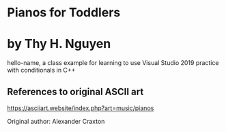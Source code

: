 # Pianos for Toddlers 
# by Thy H. Nguyen

hello-name, a class example for learning to use Visual Studio 2019
practice with conditionals in C++

## References to original ASCII art
https://asciiart.website/index.php?art=music/pianos

Original author: Alexander Craxton
